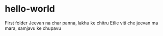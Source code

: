 # hello-world
First folder
Jeevan na char panna, lakhu ke chitru
Etlie viti che jeevan ma mara, samjavu ke chupavu
